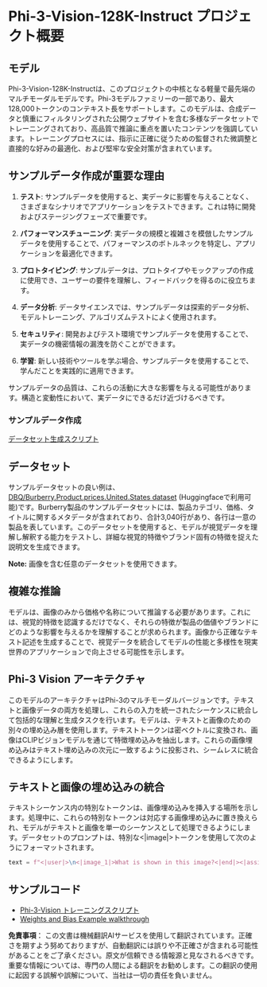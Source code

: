 # Phi-3-Vision-128K-Instruct プロジェクト概要

## モデル

Phi-3-Vision-128K-Instructは、このプロジェクトの中核となる軽量で最先端のマルチモーダルモデルです。Phi-3モデルファミリーの一部であり、最大128,000トークンのコンテキスト長をサポートします。このモデルは、合成データと慎重にフィルタリングされた公開ウェブサイトを含む多様なデータセットでトレーニングされており、高品質で推論に重点を置いたコンテンツを強調しています。トレーニングプロセスには、指示に正確に従うための監督された微調整と直接的な好みの最適化、および堅牢な安全対策が含まれています。

## サンプルデータ作成が重要な理由

1. **テスト**: サンプルデータを使用すると、実データに影響を与えることなく、さまざまなシナリオでアプリケーションをテストできます。これは特に開発およびステージングフェーズで重要です。

2. **パフォーマンスチューニング**: 実データの規模と複雑さを模倣したサンプルデータを使用することで、パフォーマンスのボトルネックを特定し、アプリケーションを最適化できます。

3. **プロトタイピング**: サンプルデータは、プロトタイプやモックアップの作成に使用でき、ユーザーの要件を理解し、フィードバックを得るのに役立ちます。

4. **データ分析**: データサイエンスでは、サンプルデータは探索的データ分析、モデルトレーニング、アルゴリズムテストによく使用されます。

5. **セキュリティ**: 開発およびテスト環境でサンプルデータを使用することで、実データの機密情報の漏洩を防ぐことができます。

6. **学習**: 新しい技術やツールを学ぶ場合、サンプルデータを使用することで、学んだことを実践的に適用できます。

サンプルデータの品質は、これらの活動に大きな影響を与える可能性があります。構造と変動性において、実データにできるだけ近づけるべきです。

### サンプルデータ作成
[データセット生成スクリプト](./CreatingSampleData.md)

## データセット

サンプルデータセットの良い例は、[DBQ/Burberry.Product.prices.United.States dataset](https://huggingface.co/datasets/DBQ/Burberry.Product.prices.United.States) (Huggingfaceで利用可能)です。Burberry製品のサンプルデータセットには、製品カテゴリ、価格、タイトルに関するメタデータが含まれており、合計3,040行があり、各行は一意の製品を表しています。このデータセットを使用すると、モデルが視覚データを理解し解釈する能力をテストし、詳細な視覚的特徴やブランド固有の特徴を捉えた説明文を生成できます。

**Note:** 画像を含む任意のデータセットを使用できます。

## 複雑な推論

モデルは、画像のみから価格や名称について推論する必要があります。これには、視覚的特徴を認識するだけでなく、それらの特徴が製品の価値やブランドにどのような影響を与えるかを理解することが求められます。画像から正確なテキスト記述を生成することで、視覚データを統合してモデルの性能と多様性を現実世界のアプリケーションで向上させる可能性を示します。

## Phi-3 Vision アーキテクチャ

このモデルのアーキテクチャはPhi-3のマルチモーダルバージョンです。テキストと画像データの両方を処理し、これらの入力を統一されたシーケンスに統合して包括的な理解と生成タスクを行います。モデルは、テキストと画像のための別々の埋め込み層を使用します。テキストトークンは密ベクトルに変換され、画像はCLIPビジョンモデルを通じて特徴埋め込みを抽出します。これらの画像埋め込みはテキスト埋め込みの次元に一致するように投影され、シームレスに統合できるようにします。

## テキストと画像の埋め込みの統合

テキストシーケンス内の特別なトークンは、画像埋め込みを挿入する場所を示します。処理中に、これらの特別なトークンは対応する画像埋め込みに置き換えられ、モデルがテキストと画像を単一のシーケンスとして処理できるようにします。データセットのプロンプトは、特別な<|image|>トークンを使用して次のようにフォーマットされます。

```python
text = f"<|user|>\n<|image_1|>What is shown in this image?<|end|><|assistant|>\nProduct: {row['title']}, Category: {row['category3_code']}, Full Price: {row['full_price']}<|end|>"
```

## サンプルコード
- [Phi-3-Vision トレーニングスクリプト](../../../../code/04.Finetuning/Phi-3-vision-Trainingscript.py)
- [Weights and Bias Example walkthrough](https://wandb.ai/byyoung3/mlnews3/reports/How-to-fine-tune-Phi-3-vision-on-a-custom-dataset--Vmlldzo4MTEzMTg3)

**免責事項**：
この文書は機械翻訳AIサービスを使用して翻訳されています。正確さを期すよう努めておりますが、自動翻訳には誤りや不正確さが含まれる可能性があることをご了承ください。原文が信頼できる情報源と見なされるべきです。重要な情報については、専門の人間による翻訳をお勧めします。この翻訳の使用に起因する誤解や誤解について、当社は一切の責任を負いません。